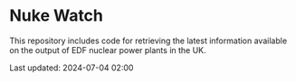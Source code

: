 # Nuke Watch

This repository includes code for retrieving the latest information available on the output of EDF nuclear power plants in the UK.

Last updated: 2024-07-04 02:00